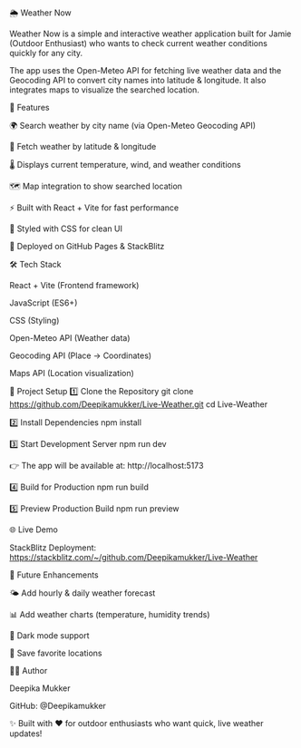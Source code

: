 🌦️ Weather Now

Weather Now is a simple and interactive weather application built for Jamie (Outdoor Enthusiast) who wants to check current weather conditions quickly for any city.

The app uses the Open-Meteo API
 for fetching live weather data and the Geocoding API to convert city names into latitude & longitude. It also integrates maps to visualize the searched location.

🚀 Features

🌍 Search weather by city name (via Open-Meteo Geocoding API)

📍 Fetch weather by latitude & longitude

🌡️ Displays current temperature, wind, and weather conditions

🗺️ Map integration to show searched location

⚡ Built with React + Vite for fast performance

🎨 Styled with CSS for clean UI

🔗 Deployed on GitHub Pages & StackBlitz

🛠️ Tech Stack

React + Vite (Frontend framework)

JavaScript (ES6+)

CSS (Styling)

Open-Meteo API (Weather data)

Geocoding API (Place → Coordinates)

Maps API (Location visualization)

📂 Project Setup
1️⃣ Clone the Repository
git clone https://github.com/Deepikamukker/Live-Weather.git
cd Live-Weather

2️⃣ Install Dependencies
npm install

3️⃣ Start Development Server
npm run dev


👉 The app will be available at:
http://localhost:5173

4️⃣ Build for Production
npm run build

5️⃣ Preview Production Build
npm run preview

🌐 Live Demo

StackBlitz Deployment: https://stackblitz.com/~/github.com/Deepikamukker/Live-Weather


🔮 Future Enhancements

🌤️ Add hourly & daily weather forecast

📊 Add weather charts (temperature, humidity trends)

🎨 Dark mode support

📌 Save favorite locations

👩‍💻 Author

Deepika Mukker

GitHub: @Deepikamukker

✨ Built with ❤️ for outdoor enthusiasts who want quick, live weather updates!

